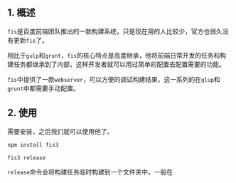 ## 1. 概述

```fis```是百度前端团队推出的一款构建系统，只是现在用的人比较少，官方也很久没有更新```fis```了。

相比于```gulp```和```grunt```，```fis```的核心特点是高度继承，他将前端日常开发的任务和构建任务都继承到了内部，这样开发者就可以用过简单的配置去配置需要的功能。

```fis```中提供了一款```webserver```，可以方便的调试构建结果，这一系列的在```glup```和```grunt```中都需要手动配置。

## 2. 使用

需要安装，之后我们就可以使用他了。

```s
npm install fis3

fis3 release
```

```release```命令会将构建任务临时构建到一个文件夹中，一般在